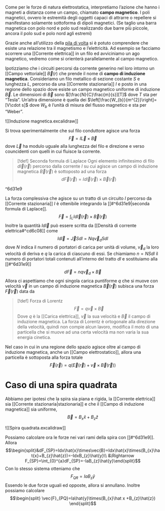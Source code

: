 Come per le forze di natura elettrostatica, interpretiamo l’azione che hanno i magneti a distanza come un campo, chiamato **campo magnetico**.
I poli magnetici, ovvero le estremità degli oggetti capaci di attrarre o repellere si manifestano solamente sottoforma di dipoli magnetici.
(Se taglio una barra magnetica con polo nord e polo sud realizzando due barre più piccole, ancora il polo sud e polo nord agli estremi)

Grazie anche all’utilizzo della [pila di volta](https://it.wikipedia.org/wiki/Pila_di_Volta)  si è potuto comprendere che esiste una relazione tra il magnetismo e l’elettricità.
Ad esempio se facciamo scorrere una [[Corrente elettrica]] in un filo ed avviciniamo un ago magnetico, vedremo come si orienterà parallelamente al campo magnetico.

Ipotizziamo che i circuiti percorsi da corrente generino nel loro intorno un [[Campo vettoriale]] $\vec{B}(r)$ che prende il nome di **campo di induzione magnetica**.
Consideriamo un filo metallico di sezione costante $S$ e lunghezza $L$, percorso da una [[Corrente stazionaria]] $I$ e posto in una regione dello spazio dove esiste un campo magnetico uniforme di induzione $\vec{B}$.
Le dimensioni di $\vec{B}$ sono $[\frac{N}{C}\frac{m}{s}][T]$ dove $T$ sta per “Tesla”. Un’altra dimensione è quella dei $\left[\frac{W_{b}}{m^{2}}\right]= [V\cdot s]$ dove $W_{b}$ è l’unità di misura del flusso magnetico e sta per “Weber”.

![[Induzione magnetica.excalidraw]]

Si trova sperimentalmente che sul filo conduttore agisce una forza 
$$\vec{F}=I\vec{L}\times \vec{B}$$
dove $\vec{L}$ ha modulo uguale alla lunghezza del filo e direzione e verso councidenti con quelli in cui fluisce la corrente.

>[!def] Seconda formula di Laplace
>Ogni elemento infinitesimo di filo $d\vec{l}(\vec{r})$ percorso dalla corrente $I$ su cui agisce un campo di induzione magnetica $\vec{B}(\vec{r})$ è sottoposto ad una forza 
>$$d\vec{F}(\vec{r})=Id\vec{l}(\vec{r})\times \vec{B}(\vec{r})$$
>

^6d31e9

La forza complessiva che agisce su un tratto di un circuito $I$ percorso da [[Corrente stazionaria]] $I$ è ottenibile integrando la [[#^6d31e9|seconda formula di Laplace]].
$$\vec{F}=\int_{L}Id\vec{l}(\vec{r})\times\vec{B}(\vec{r})$$
Inoltre la quantità $Id\vec{l}$ può essere scritta da [[Densità di corrente elettrica#^cd6c08]] come
$$Id\vec{l}=\vec{J}Sdl=Nq\vec{v}_{d}Sdl$$
dove $N$ indica il numero di portatori di carica per unità di volume, $\vec{v}_{d}$ la loro velocità di deriva e $q$ la carica di ciascuno di essi.
Se chiamiamo $n=NSdl$ il numero di portatori totali contenuti all’interno del tratto $dl$ e sostituiamo alla [[#^6d31e9]]
$$d\vec{F}=nq\vec{v}_{d}\times \vec{B}$$
Allora ci aspettiamo che ogni singola carica puntiforme $q$ che si muove con velocità $\vec{v}$ in un campo di induzione magnetica $\vec{B}(\vec{r})$ subisca una forza $\vec{F}(\vec{r})$ data da
>[!def] Forza di Lorentz
>$$\vec{F}=q\vec{v}\times \vec{B}$$
>Dove $q$ è la [[Carica elettrica]], $\vec{v}$ la sua velocità e $\vec{B}$ il campo di induzione magnetica.
>La forza di Lorentz è ortogonale alla direzione della velocità, quindi non compie alcun lavoro, modifica il moto di una particella che si muove ad una certa velocità ma non varia la sua energia cinetica.

Nel caso in cui in una regione dello spazio agisce oltre al campo di induzione magnetica, anche un [[Campo elettrostatico]], allora una particella è sottoposta alla forza totale
$$\vec{F}(\vec{r})=q(\vec{E}(\vec{r})+\vec{v}\times \vec{B}(\vec{r}))$$
# Caso di una spira quadrata
Abbiamo per ipotesi che la spira sia piana e rigida, la [[Corrente elettrica]] sia [[Corrente stazionaria|stazionaria]] e che il [[Campo di induzione magnetica]] sia uniforme,
$$\vec{B}=B_{x}\hat{x}+B_{z}\hat{z}$$

![[Spira quadrata.excalidraw]]

Possiamo calcolare ora le forze nei vari rami della spira con [[#^6d31e9]].
Allora 
$$\begin{split}&dF_{SP}=Idx\hat{x}\times\vec{B}=Idx\hat{x}\times(B_{x}\hat{x}+B_{z}\hat{z})=-IdxB_{z}\hat{y}\\
&\Rightarrow F_{SP}=\int_{0}^{a}dF_{SP}=-IaB_{z}\hat{y}\end{split}$$
Con lo stesso sistema otteniamo che 
$$F_{QR} = IaB_{z}\hat y$$
Essendo le due forze uguali ed opposte, allora si annullano.
Inoltre possiamo calcolare
$$\begin{split}
\vec{F}_{PQ}=Ia\hat{y}\times(B_{x}\hat x +B_{z}\hat{z})
\end{split}$$